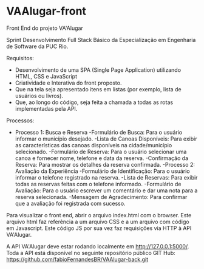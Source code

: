 # VAAlugar-front
Front End do projeto VA'Alugar

Sprint Desenvolvimento Full Stack Básico da Especialização em Engenharia de Software da PUC Rio.

Requisitos:
-  Desenvolvimento  de  uma  SPA  (Single  Page  Application)  utilizando  HTML,  CSS  e 
 JavaScript
- Criatividade e Interativa do front proposto.
- Que na tela seja apresentado itens em listas (por exemplo, lista de usuários ou livros).
- Que,  ao  longo  do  código,  seja  feita  a  chamada  a  todas  as  rotas  implementadas  pela 
 API.

Processos:
- Processo 1: Busca e Reserva
    -Formulário de Busca: Para o usuário informar o município desejado.
    -Lista de Canoas Disponíveis: Para exibir as características das canoas disponíveis na cidade/município selecionado.
    -Formulário de Reserva: Para o usuário selecionar uma canoa e fornecer nome, telefone e data da reserva.
    -Confirmação da Reserva: Para mostrar os detalhes da reserva confirmada.
-Processo 2: Avaliação da Experiência
    -Formulário de Identificação: Para o usuário informar o telefone registrado na reserva.
    -Lista de Reservas: Para exibir todas as reservas feitas com o telefone informado.
    -Formulário de Avaliação: Para o usuário escrever um comentário e dar uma nota para a reserva selecionada.
    -Mensagem de Agradecimento: Para confirmar que a avaliação foi registrada com sucesso.

Para visualizar o front end, abrir o arquivo index.html com o browser. Este arquivo html faz referência a um arquivo CSS e a um arquivo com código em Javascript. Este código JS por sua vez faz requisições via HTTP à API VA'Alugar. 

A API VA'Alugar deve estar rodando localmente em http://127.0.0.1:5000/. Toda a API está disponível no seguinte repositório público GIT Hub: https://github.com/fabioFernandesBR/VAAlugar-back.git




